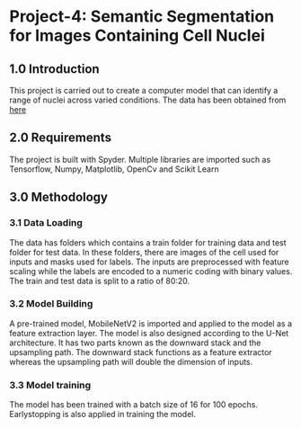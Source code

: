 # Project-4: Semantic Segmentation for Images Containing Cell Nuclei

## 1.0 Introduction
This project is carried out to create a computer model that can identify a range of nuclei across varied conditions. The data has been obtained from [here](https://www.kaggle.com/competitions/data-science-bowl-2018/code)

## 2.0 Requirements
The project is built with Spyder. Multiple libraries are imported such as Tensorflow, Numpy, Matplotlib, OpenCv and Scikit Learn

## 3.0 Methodology
### 3.1 Data Loading
The data has folders which contains a train folder for training data and test folder for test data. In these folders, there are images of the cell used for inputs and masks used for labels. The inputs are preprocessed with feature scaling while the labels are encoded to a numeric coding with binary values. The train and test data is split to a ratio of 80:20. 

### 3.2 Model Building
A pre-trained model, MobileNetV2 is imported and applied to the model as a feature extraction layer. The model is also designed according to the U-Net architecture. It has two parts known as the downward stack and the upsampling path. The downward stack functions as a feature extractor whereas the upsampling path will double the dimension of inputs.

### 3.3 Model training
The model has been trained with a batch size of 16 for 100 epochs. Earlystopping is also applied in training the model. 
